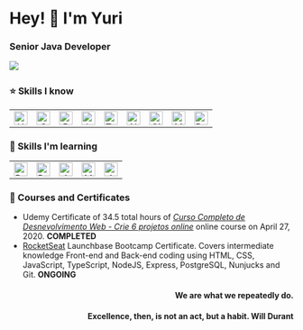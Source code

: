 
<h1> Hey! 👋 I'm Yuri</h1>

<h3>Senior Java Developer</h3>

<p>
  <a href="https://www.linkedin.com/in/ynascimento/"><img src="https://img.shields.io/badge/linkedin-%230077B5.svg?&style=for-the-badge&logo=linkedin&logoColor=white" /></a>&nbsp;&nbsp;&nbsp;&nbsp;
</p>


### :star: Skills I know

| | | | | | | | | | 
| :------: | :-----: | :-----: | :------: | :-----: | :-----: | :------: | :-----: | :-----: |
|<img alt="HTML" title="HTML" src="https://user-images.githubusercontent.com/1680157/87443762-4af82c80-c5cc-11ea-85cf-57be0e83c169.png" height="24">|<img alt="CSS" title="CSS" src="https://user-images.githubusercontent.com/1680157/87443759-4a5f9600-c5cc-11ea-8ae0-715433c1f781.png" height="24">|<img alt="Bootstrap" title="Bootstrap" src="https://user-images.githubusercontent.com/59986562/88584028-709f2000-d027-11ea-9bf8-e9fd48a16ef2.png" height="24">|<img alt="JavaScript" title="JavaScript" src="https://user-images.githubusercontent.com/1680157/87443764-4af82c80-c5cc-11ea-82c2-c368ee12cf6d.png" height="24">|<img alt="Typescript" title="Typescript" src="https://user-images.githubusercontent.com/9818768/91670031-17c41b00-eaf0-11ea-8908-0437f3a94422.jpeg" height="24">|<img alt="Node.js" title="Node.js" src="https://user-images.githubusercontent.com/1680157/87443758-4a5f9600-c5cc-11ea-8f63-92e126a1145b.png" height="24">|<img alt="Git" title="Git" src="https://user-images.githubusercontent.com/1680157/87443755-49c6ff80-c5cc-11ea-954a-579f7c72873a.png" height="24"> |<img alt="MySQL" title="MySQL" src="https://user-images.githubusercontent.com/59986562/88585130-1010e280-d029-11ea-8a33-cb173b89dd9d.png" height="24">|<img alt="PostgreSQL" title="PostgreSQL" src="https://user-images.githubusercontent.com/59986562/88583306-79432680-d026-11ea-867d-faa77a483554.png" height="24">


### :pencil: Skills I'm learning

| | | | | |
| :------: | :-----: | :-----: | :-----: | :-----: |
|<img alt="React" title="React" src="https://user-images.githubusercontent.com/59986562/88585675-c1177d00-d029-11ea-9aae-812458cdd582.png" height="24">|<img alt="ReactNative" title="ReactNative" src="https://user-images.githubusercontent.com/9818768/91670281-49d67c80-eaf2-11ea-99e0-0aa8aa83e9de.jpg" height="24">|<img alt="Angular" title="Angular" src="https://user-images.githubusercontent.com/9818768/91670295-738fa380-eaf2-11ea-840d-30b62be893aa.png" height="24">|<img alt="MongoDB" title="MongoDB" src="https://user-images.githubusercontent.com/9818768/91670436-e2b9c780-eaf3-11ea-9417-884292bd0a20.jpg" height="24">|<img alt="AWS" title="AWS" src="https://user-images.githubusercontent.com/59986562/88596572-bb2a9780-d03b-11ea-9f1e-153881caca89.png" height="24">


### :book: Courses and Certificates

- Udemy Certificate of 34.5 total hours of *[Curso Completo de Desnevolvimento Web - Crie 6 projetos online](https://www.udemy.com/course/curso-completo-do-desenvolvedor-web/)* online course on April 27, 2020. **COMPLETED**
- [RocketSeat](http://rocketseat.com.br/) Launchbase Bootcamp Certificate. Covers intermediate knowledge Front-end and Back-end coding using HTML, CSS, JavaScript, TypeScript, NodeJS, Express, PostgreSQL, Nunjucks and Git. **ONGOING**


<h4 align='right'>We are what we repeatedly do.</h4>
<h4 align='right'>Excellence, then, is not an act, but a habit. Will Durant</h4>
